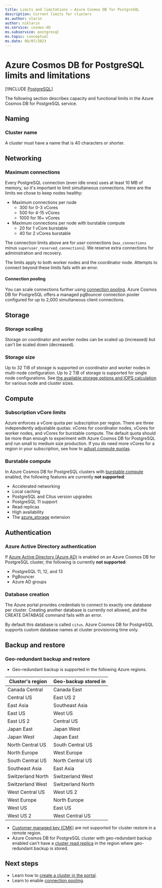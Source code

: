 ```yaml
---
title: Limits and limitations – Azure Cosmos DB for PostgreSQL
description: Current limits for clusters
ms.author: nlarin
author: niklarin
ms.service: cosmos-db
ms.subservice: postgresql
ms.topic: conceptual
ms.date: 08/07/2023
---
```


# Azure Cosmos DB for PostgreSQL limits and limitations

[!INCLUDE [PostgreSQL](../includes/appliesto-postgresql.md)]

The following section describes capacity and functional limits in the
Azure Cosmos DB for PostgreSQL service.

## Naming

### Cluster name

A cluster must have a name that is 40 characters or
shorter.

## Networking

### Maximum connections

Every PostgreSQL connection (even idle ones) uses at least 10 MB of memory, so
it's important to limit simultaneous connections. Here are the limits we chose
to keep nodes healthy:

* Maximum connections per node
   * 300 for 0-3 vCores
   * 500 for 4-15 vCores
   * 1000 for 16+ vCores
* Maximum connections per node with burstable compute
   * 20 for 1 vCore burstable
   * 40 for 2 vCores burstable

The connection limits above are for *user* connections (`max_connections` minus
`superuser_reserved_connections`). We reserve extra connections for
administration and recovery.

The limits apply to both worker nodes and the coordinator node. Attempts to
connect beyond these limits fails with an error.

#### Connection pooling

You can scale connections further using [connection
pooling](concepts-connection-pool.md). Azure Cosmos DB for PostgreSQL offers a
managed pgBouncer connection pooler configured for up to 2,000 simultaneous
client connections.

## Storage

### Storage scaling

Storage on coordinator and worker nodes can be scaled up (increased) but can't
be scaled down (decreased).

### Storage size

Up to 32 TiB of storage is supported on coordinator and worker nodes in multi-node configuration. Up to 2 TiB of storage is supported for single node configurations. See [the available storage options and IOPS calculation](resources-compute.md)
for various node and cluster sizes.

## Compute

### Subscription vCore limits

Azure enforces a vCore quota per subscription per region. There are three
independently adjustable quotas: vCores for coordinator nodes, vCores for
worker nodes, and vCores for burstable compute. The default quota should be more than enough to experiment with Azure Cosmos DB for PostgreSQL and run small to medium size production. If you do need more vCores for a region in your subscription, see how to [adjust compute quotas](./howto-compute-quota.md).

### Burstable compute

In Azure Cosmos DB for PostgreSQL clusters with [burstable
compute](concepts-burstable-compute.md) enabled, the following features are
currently **not supported**:

* Accelerated networking
* Local caching
* PostgreSQL and Citus version upgrades
* PostgreSQL 11 support
* Read replicas
* High availability
* The [azure_storage](howto-ingest-azure-blob-storage.md) extension

## Authentication

### Azure Active Directory authentication
If [Azure Active Directory (Azure AD)](./concepts-authentication.md#azure-active-directory-authentication-preview) is enabled on an Azure Cosmos DB for PostgreSQL cluster, the following is currently **not supported**:

* PostgreSQL 11, 12, and 13
* PgBouncer
* Azure AD groups

### Database creation

The Azure portal provides credentials to connect to exactly one database per
cluster. Creating another database is currently not allowed, and the CREATE DATABASE command fails
with an error.

By default this database is called `citus`. Azure Cosmos DB for PostgreSQL supports custom database names at cluster provisioning time only.  

## Backup and restore

### Geo-redundant backup and restore
* Geo-redundant backup is supported in the following Azure regions.

| Cluster's region      | Geo-backup stored in           |
|-----------------------|--------------------------------|
| Canada Central        | Canada East                    |
| Central US            | East US 2                      |
| East Asia             | Southeast Asia                 |
| East US               | West US                        |
| East US 2             | Central US                     |
| Japan East            | Japan West                     |
| Japan West            | Japan East                     |
| North Central US      | South Central US               |
| North Europe          | West Europe                    |
| South Central US      | North Central US               |
| Southeast Asia        | East Asia                      |
| Switzerland North     | Switzerland West               |
| Switzerland West      | Switzerland North              |
| West Central US       | West US 2                      |
| West Europe           | North Europe                   |
| West US               | East US                        |
| West US 2             | West Central US                |

* [Customer managed key (CMK)](./concepts-customer-managed-keys.md) are not supported for cluster restore in a remote region.
* Azure Cosmos DB for PostgreSQL cluster with geo-redundant backup enabled can't have a [cluster read replica](./concepts-read-replicas.md) in the region where geo-redundant backup is stored.

## Next steps

* Learn how to [create a cluster in the
  portal](quickstart-create-portal.md).
* Learn to enable [connection pooling](concepts-connection-pool.md).
